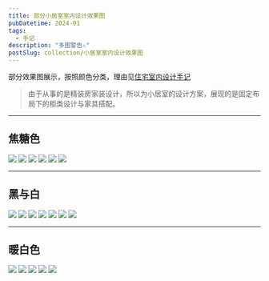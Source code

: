 ```yaml
---
title: 部分小居室室内设计效果图
pubDatetime: 2024-01
tags:
  - 手记
description: "多图警告⚠️"
postSlug: collection/小居室室内设计效果图
---
```


部分效果图展示，按照颜色分类，理由见[住宅室内设计手记](https://blog.yanick.cn/knowledge/%E4%BD%8F%E5%AE%85%E5%AE%A4%E5%86%85%E8%AE%BE%E8%AE%A1%E6%89%8B%E8%AE%B0/)

> 由于从事的是精装房家装设计，所以为小居室的设计方案，展现的是固定布局下的柜类设计与家具搭配。

---

## 焦糖色

![](https://yanick.oss-cn-beijing.aliyuncs.com/img/202410202324879.jpg)
![](https://yanick.oss-cn-beijing.aliyuncs.com/img/202410202324876.jpg)
![](https://yanick.oss-cn-beijing.aliyuncs.com/img/202410202324868.jpg)
![](https://yanick.oss-cn-beijing.aliyuncs.com/img/202410202324863.jpg)
![](https://yanick.oss-cn-beijing.aliyuncs.com/img/202410202324862.jpg)
![](https://yanick.oss-cn-beijing.aliyuncs.com/img/202410202324859.jpg)

---

## 黑与白

![](https://yanick.oss-cn-beijing.aliyuncs.com/img/202410202324856.jpg)
![](https://yanick.oss-cn-beijing.aliyuncs.com/img/202410202324878.jpg)
![](https://yanick.oss-cn-beijing.aliyuncs.com/img/202410202324877.jpg)
![](https://yanick.oss-cn-beijing.aliyuncs.com/img/202410202324875.jpg)
![](https://yanick.oss-cn-beijing.aliyuncs.com/img/202410202324874.jpg)
![](https://yanick.oss-cn-beijing.aliyuncs.com/img/202410202324867.jpg)
![](https://yanick.oss-cn-beijing.aliyuncs.com/img/202410202324857.jpg)

---

## 暖白色

![](https://yanick.oss-cn-beijing.aliyuncs.com/img/202410202324865.jpg)
![](https://yanick.oss-cn-beijing.aliyuncs.com/img/202410202324866.jpg)
![](https://yanick.oss-cn-beijing.aliyuncs.com/img/202410202324869.jpg)
![](https://yanick.oss-cn-beijing.aliyuncs.com/img/202410202324873.jpg)
![](https://yanick.oss-cn-beijing.aliyuncs.com/img/202410202324872.jpg)
